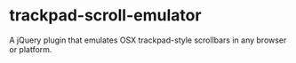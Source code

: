 trackpad-scroll-emulator
========================

A jQuery plugin that emulates OSX trackpad-style scrollbars in any browser or platform.
